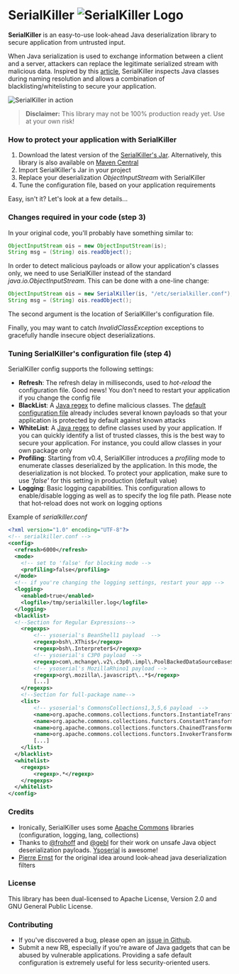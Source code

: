 # SerialKiller ![SerialKiller Logo](https://ikkisoft.com/img/sk.png "SerialKiller Logo")

**SerialKiller** is an easy-to-use look-ahead Java deserialization library to secure application from untrusted input.

When Java serialization is used to exchange information between a client and a server, attackers can replace the legitimate serialized stream with malicious data. Inspired by this [article](http://www.ibm.com/developerworks/library/se-lookahead/), SerialKiller inspects Java classes during naming resolution and allows a combination of blacklisting/whitelisting to secure your application.

![SerialKiller in action](http://i.imgur.com/wgoF62D.png "SerialKiller in action")

> **Disclaimer:** 
> This library may not be 100% production ready yet. Use at your own risk!

### How to protect your application with SerialKiller
1. Download the latest version of the [SerialKiller's Jar](https://github.com/ikkisoft/SerialKiller/releases/). Alternatively, this library is also available on [Maven Central](http://search.maven.org/#search%7Cga%7C1%7Cserialkiller)
2. Import SerialKiller's Jar in your project
3. Replace your deserialization *ObjectInputStream* with SerialKiller
4. Tune the configuration file, based on your application requirements

Easy, isn't it? Let's look at a few details...

### Changes required in your code (step 3)
In your original code, you'll probably have something similar to:

```java
ObjectInputStream ois = new ObjectInputStream(is);
String msg = (String) ois.readObject();
```

In order to detect malicious payloads or allow your application's classes only, we need to use SerialKiller instead of the standard *java.io.ObjectInputStream*. This can be done with a one-line change:

```java
ObjectInputStream ois = new SerialKiller(is, "/etc/serialkiller.conf");
String msg = (String) ois.readObject();
```

The second argument is the location of SerialKiller's configuration file.

Finally, you may want to catch *InvalidClassException* exceptions to gracefully handle insecure object deserializations.

### Tuning SerialKiller's configuration file (step 4)
SerialKiller config supports the following settings:

 - **Refresh**: The refresh delay in milliseconds, used to *hot-reload* the configuration file. Good news! You don't need to restart your application if you change the config file
 - **BlackList**: A [Java regex](http://docs.oracle.com/javase/7/docs/api/java/util/regex/Pattern.html) to define malicious classes. The [default configuration file](https://github.com/ikkisoft/SerialKiller/blob/master/config/serialkiller.conf) already includes several known payloads so that your application is protected by default against known attacks
 - **WhiteList**: A [Java regex](http://docs.oracle.com/javase/7/docs/api/java/util/regex/Pattern.html) to define classes used by your application. If you can quickly identify a list of trusted classes, this is the best way to secure your application. For instance, you could allow classes in your own package only
 - **Profiling**: Starting from v0.4, SerialKiller introduces a *profiling* mode to enumerate classes deserialized by the application. In this mode, the deserialization is not blocked. To protect your application, make sure to use *'false'* for this setting in production (default value)
 - **Logging**: Basic logging capabilities. This configuration allows to enable/disable logging as well as to specify the log file path. Please note that hot-reload does not work on logging options

Example of *serialkiller.conf*

```xml
<?xml version="1.0" encoding="UTF-8"?>
<!-- serialkiller.conf -->
<config>
  <refresh>6000</refresh>
  <mode>
    <!-- set to 'false' for blocking mode -->
    <profiling>false</profiling>
  </mode>
  <!-- if you're changing the logging settings, restart your app -->
  <logging>
    <enabled>true</enabled>
    <logfile>/tmp/serialkiller.log</logfile>
  </logging>
  <blacklist>
  <!--Section for Regular Expressions-->
    <regexps>
        <!-- ysoserial's BeanShell1 payload  -->
        <regexp>bsh\.XThis$</regexp>
        <regexp>bsh\.Interpreter$</regexp>
        <!-- ysoserial's C3P0 payload  -->
        <regexp>com\.mchange\.v2\.c3p0\.impl\.PoolBackedDataSourceBase$</regexp>
	    <!-- ysoserial's MozillaRhino1 payload -->
	    <regexp>org\.mozilla\.javascript\..*$</regexp>
        [...]
    </regexps>
    <!--Section for full-package name-->
    <list>
        <!-- ysoserial's CommonsCollections1,3,5,6 payload  -->
        <name>org.apache.commons.collections.functors.InstantiateTransformer</name>
        <name>org.apache.commons.collections.functors.ConstantTransformer</name>
        <name>org.apache.commons.collections.functors.ChainedTransformer</name>
        <name>org.apache.commons.collections.functors.InvokerTransformer</name>
        [...]
    </list>
  </blacklist>
  <whitelist>
    <regexps>
        <regexp>.*</regexp>
    </regexps>
  </whitelist>
</config>

```

### Credits
 - Ironically, SerialKiller uses some [Apache Commons](https://commons.apache.org/) libraries (configuration, logging, lang, collections)
 - Thanks to [@frohoff](https://twitter.com/frohoff) and [@gebl](https://twitter.com/gebl) for their work on unsafe Java object deserialization payloads. [Ysoserial](https://github.com/frohoff/ysoserial) is awesome!
 - [Pierre Ernst](http://www.ibm.com/developerworks/library/se-lookahead/#authorN10032) for the original idea around look-ahead java deserialization filters

### License
This library has been dual-licensed to Apache License, Version 2.0 and GNU General Public License.

### Contributing
 - If you've discovered a bug, please open an [issue in Github](https://github.com/ikkisoft/SerialKiller/issues).
 - Submit a new RB, especially if you're aware of Java gadgets that can be abused by vulnerable applications. Providing a safe default configuration is extremely useful for less security-oriented users. 
